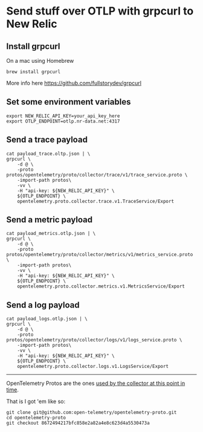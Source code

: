 # Send stuff over OTLP with grpcurl to New Relic

## Install grpcurl

On a mac using Homebrew
```shell
brew install grpcurl
```

More info here https://github.com/fullstorydev/grpcurl

## Set some environment variables
```shell
export NEW_RELIC_API_KEY=your_api_key_here
export OTLP_ENDPOINT=otlp.nr-data.net:4317
```

## Send a trace payload
```shell
cat payload_trace.oltp.json | \
grpcurl \
    -d @ \
    -proto protos/opentelemetry/proto/collector/trace/v1/trace_service.proto \
    -import-path protos\
    -vv \
    -H "api-key: ${NEW_RELIC_API_KEY}" \
    ${OTLP_ENDPOINT} \
    opentelemetry.proto.collector.trace.v1.TraceService/Export
```

## Send a metric payload
```shell
cat payload_metrics.otlp.json | \
grpcurl \
    -d @ \
    -proto protos/opentelemetry/proto/collector/metrics/v1/metrics_service.proto \
    -import-path protos\
    -vv \
    -H "api-key: ${NEW_RELIC_API_KEY}" \
    ${OTLP_ENDPOINT} \
    opentelemetry.proto.collector.metrics.v1.MetricsService/Export
```

## Send a log payload
```shell
cat payload_logs.otlp.json | \
grpcurl \
    -d @ \
    -proto protos/opentelemetry/proto/collector/logs/v1/logs_service.proto \
    -import-path protos\
    -vv \
    -H "api-key: ${NEW_RELIC_API_KEY}" \
    ${OTLP_ENDPOINT} \
    opentelemetry.proto.collector.logs.v1.LogsService/Export
```

---

OpenTelemetry Protos are the ones [used by the collector at this point in time](https://github.com/open-telemetry/opentelemetry-collector/tree/0594aa1ade95c33443c0bd036f77301d3a8164e4/model/internal).

That is I got 'em like so:
```shell
git clone git@github.com:open-telemetry/opentelemetry-proto.git
cd opentelemetry-proto
git checkout 8672494217bfc858e2a82a4e8c623d4a5530473a
```